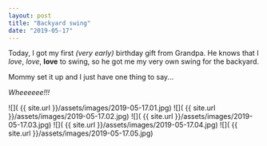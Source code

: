 ```yaml
---
layout: post
title: "Backyard swing"
date: "2019-05-17"
---
```


Today, I got my first _(very early)_ birthday gift from Grandpa. He knows that I _love_, _love_, **love** to swing, so he got me my very own swing for the backyard.

Mommy set it up and I just have one thing to say...

_Wheeeeee!!!_

<span class="gallery">
  ![]( {{ site.url }}/assets/images/2019-05-17.01.jpg)
  ![]( {{ site.url }}/assets/images/2019-05-17.02.jpg)
  ![]( {{ site.url }}/assets/images/2019-05-17.03.jpg)
  ![]( {{ site.url }}/assets/images/2019-05-17.04.jpg)
  ![]( {{ site.url }}/assets/images/2019-05-17.05.jpg)
</span>
